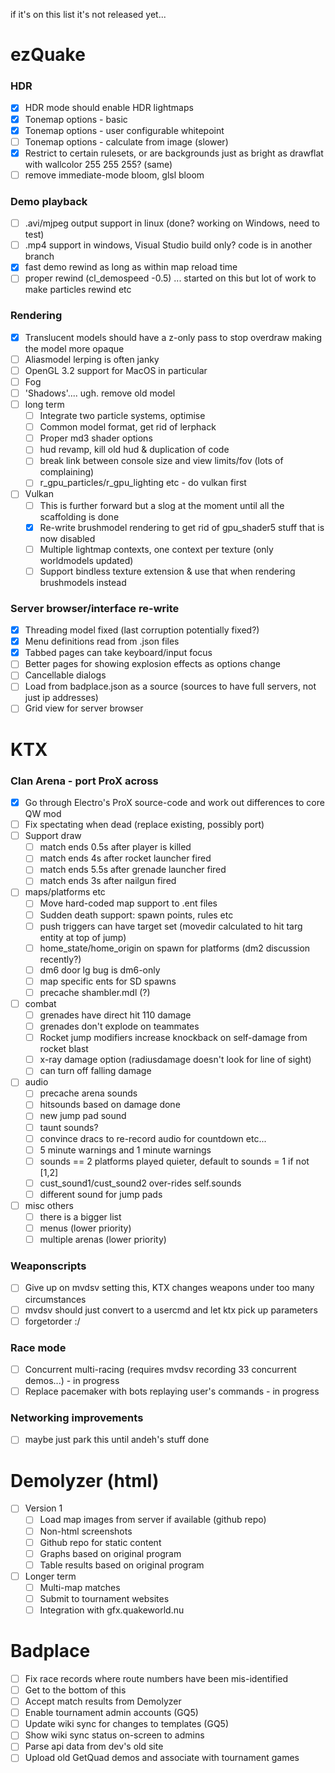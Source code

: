if it's on this list it's not released yet...

# ezQuake

### HDR

- [x] HDR mode should enable HDR lightmaps
- [x] Tonemap options - basic
- [x] Tonemap options - user configurable whitepoint
- [ ] Tonemap options - calculate from image (slower)
- [x] Restrict to certain rulesets, or are backgrounds just as bright as drawflat with wallcolor 255 255 255?  (same)
- [ ] remove immediate-mode bloom, glsl bloom

### Demo playback

- [ ] .avi/mjpeg output support in linux (done?  working on Windows, need to test)
- [ ] .mp4 support in windows, Visual Studio build only?  code is in another branch
- [x] fast demo rewind as long as within map reload time
- [ ] proper rewind (cl_demospeed -0.5) ... started on this but lot of work to make particles rewind etc

### Rendering

- [x] Translucent models should have a z-only pass to stop overdraw making the model more opaque
- [ ] Aliasmodel lerping is often janky
- [ ] OpenGL 3.2 support for MacOS in particular
- [ ] Fog
- [ ] 'Shadows'.... ugh.  remove old model
- [ ] long term
  - [ ] Integrate two particle systems, optimise
  - [ ] Common model format, get rid of lerphack
  - [ ] Proper md3 shader options
  - [ ] hud revamp, kill old hud & duplication of code
  - [ ] break link between console size and view limits/fov (lots of complaining)
  - [ ] r_gpu_particles/r_gpu_lighting etc - do vulkan first
- [ ] Vulkan
  - [ ] This is further forward but a slog at the moment until all the scaffolding is done
  - [x] Re-write brushmodel rendering to get rid of gpu_shader5 stuff that is now disabled
  - [ ] Multiple lightmap contexts, one context per texture (only worldmodels updated)
  - [ ] Support bindless texture extension & use that when rendering brushmodels instead

### Server browser/interface re-write

- [x] Threading model fixed (last corruption potentially fixed?)
- [x] Menu definitions read from .json files
- [x] Tabbed pages can take keyboard/input focus
- [ ] Better pages for showing explosion effects as options change
- [ ] Cancellable dialogs
- [ ] Load from badplace.json as a source (sources to have full servers, not just ip addresses)
- [ ] Grid view for server browser

# KTX

### Clan Arena - port ProX across

- [x] Go through Electro's ProX source-code and work out differences to core QW mod
- [ ] Fix spectating when dead (replace existing, possibly port)
- [ ] Support draw
  - [ ] match ends 0.5s after player is killed
  - [ ] match ends 4s after rocket launcher fired
  - [ ] match ends 5.5s after grenade launcher fired
  - [ ] match ends 3s after nailgun fired
- [ ] maps/platforms etc
  - [ ] Move hard-coded map support to .ent files
  - [ ] Sudden death support: spawn points, rules etc
  - [ ] push triggers can have target set (movedir calculated to hit targ entity at top of jump)
  - [ ] home_state/home_origin on spawn for platforms (dm2 discussion recently?)
  - [ ] dm6 door lg bug is dm6-only
  - [ ] map specific ents for SD spawns
  - [ ] precache shambler.mdl (?)
- [ ] combat
  - [ ] grenades have direct hit 110 damage
  - [ ] grenades don't explode on teammates
  - [ ] Rocket jump modifiers increase knockback on self-damage from rocket blast
  - [ ] x-ray damage option (radiusdamage doesn't look for line of sight)
  - [ ] can turn off falling damage
- [ ] audio
  - [ ] precache arena sounds
  - [ ] hitsounds based on damage done
  - [ ] new jump pad sound
  - [ ] taunt sounds?
  - [ ] convince dracs to re-record audio for countdown etc...
  - [ ] 5 minute warnings and 1 minute warnings
  - [ ] sounds == 2 platforms played quieter, default to sounds = 1 if not [1,2]
  - [ ] cust_sound1/cust_sound2 over-rides self.sounds
  - [ ] different sound for jump pads
- [ ] misc others
  - [ ] there is a bigger list
  - [ ] menus (lower priority)
  - [ ] multiple arenas (lower priority)

### Weaponscripts

- [ ] Give up on mvdsv setting this, KTX changes weapons under too many circumstances
- [ ] mvdsv should just convert to a usercmd and let ktx pick up parameters
- [ ] forgetorder :/

### Race mode

- [ ] Concurrent multi-racing (requires mvdsv recording 33 concurrent demos...) - in progress
- [ ] Replace pacemaker with bots replaying user's commands - in progress

### Networking improvements

- [ ] maybe just park this until andeh's stuff done

# Demolyzer (html)

- [ ] Version 1
  - [ ] Load map images from server if available (github repo)
  - [ ] Non-html screenshots
  - [ ] Github repo for static content
  - [ ] Graphs based on original program
  - [ ] Table results based on original program
- [ ] Longer term
  - [ ] Multi-map matches
  - [ ] Submit to tournament websites
  - [ ] Integration with gfx.quakeworld.nu

# Badplace

- [ ] Fix race records where route numbers have been mis-identified
- [ ] Get to the bottom of this
- [ ] Accept match results from Demolyzer
- [ ] Enable tournament admin accounts (GQ5)
- [ ] Update wiki sync for changes to templates (GQ5)
- [ ] Show wiki sync status on-screen to admins
- [ ] Parse api data from dev's old site
- [ ] Upload old GetQuad demos and associate with tournament games
